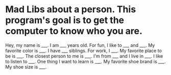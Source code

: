 # Mad Libs about a person. This program's goal is to get the computer to know who you are.

Hey, my name is ___. I am ___ years old. For fun, I like to ___ and ___. My favorite color is ___. I have ___ siblings. For work, I ___. My favorite place to be is ___. The closest person to me is ___. I'm from ___ and I live in ___. I like to listen to ___. One thing I want to learn is ___. My favorite shoe brand is ___. My shoe size is ___.
